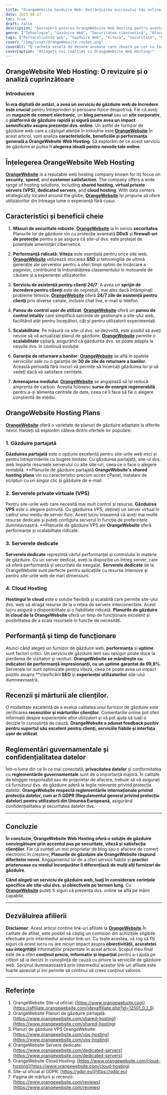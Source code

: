 ```yaml
---
title: "OrangeWebsite Gazduire Web: Dezlănțuirea succesului tău online cu viteză și securitate"
date: 2023-08-27
toc: true
draft: false
description: "Descoperă puterea OrangeWebsite Web Hosting pentru aventurile tale online - soluții rapide, sigure și fiabile pentru toate nevoile tale de site-uri web."
genre: ["Tehnologie", "Gazduire Web", "Securitatea cibernetică", "Afaceri", "Servicii digitale", "Managementul site-ului web", "Internet", "Comerț electronic", "Găzduire în cloud", "Găzduire de servere"]
tags: ["PortocaliuSite web", "Gazduire Web", "Viteză", "Securitate", "De încredere", "Asistență pentru clienți", "Panoul de control", "Scalabilitate", "Găzduire în cloud", "Găzduire VPS", "Servere dedicate", "Stocare SSD", "Protecția datelor", "GDPR", "Prietenos cu mediul înconjurător", "Energie regenerabilă", "Prezența online", "Clasamente SEO", "Experiența utilizatorului", "Cele mai bune servicii de găzduire web", "Soluții de găzduire securizată", "Furnizori de găzduire de top", "Găzduire conștientă de mediu", "Găzduire de site-uri web pentru întreprinderi", "Alegerea planului de găzduire potrivit", "Recenzii OrangeWebsite", "Web Hosting Beneficii", "Factori de succes online", "Website-uri cu încărcare rapidă"]
cover: "/img/cover/OrangeWebsite-rocket.png"
coverAlt: "O rachetă veselă de desene animate care zboară pe cer cu textul OrangeWebsite pe partea sa, simbolizând experiența de găzduire rapidă și sigură."
coverCaption: "Atingeți noi înălțimi cu OrangeWebsite Web Hosting!"
---
```


## OrangeWebsite Web Hosting: O revizuire și o analiză cuprinzătoare

### **Introducere**

**În era digitală de astăzi, a avea un serviciu de găzduire web de încredere este crucial** pentru întreprinderi și persoane fizice deopotrivă. Fie că aveți un **magazin de comerț electronic**, un **blog personal** sau un **site corporativ**, o **platformă de găzduire rapidă și sigură poate avea un impact semnificativ asupra prezenței dvs. online**. Un astfel de furnizor de găzduire web care a câștigat atenție în industrie este [**OrangeWebsite**](https://affiliate.orangewebsite.com/idevaffiliate.php?id=12501_0_1_5) În acest articol, vom analiza **caracteristicile, beneficiile și performanța generală a OrangeWebsite Web Hosting**. Să explorăm de ce acest serviciu de găzduire ar putea fi **alegerea ideală pentru nevoile tale online**.



## Înțelegerea **OrangeWebsite Web Hosting**

[**OrangeWebsite**](https://affiliate.orangewebsite.com/idevaffiliate.php?id=12501_0_1_5) is a reputable web hosting company known for its focus on **security**, **speed**, and **customer satisfaction**. The company offers a wide range of hosting solutions, including **shared hosting**, **virtual private servers (VPS)**, **dedicated servers**, and **cloud hosting**. With data centers strategically located around the globe, [**OrangeWebsite**](https://affiliate.orangewebsite.com/idevaffiliate.php?id=12501_0_1_5) își propune să ofere utilizatorilor din întreaga lume o experiență fără cusur.

## **Caracteristici și beneficii cheie**

1. **Măsuri de securitate robuste**: [**OrangeWebsite**](https://affiliate.orangewebsite.com/idevaffiliate.php?id=12501_0_1_5) ia în serios **securitatea**. Planurile lor de găzduire vin cu protecție avansată **DDoS** și **firewall-uri de protecție** pentru a se asigura că site-ul dvs. este protejat de potențiale amenințări cibernetice.

2. **Performanță ridicată**: **Viteza** este esențială pentru orice site web. [**OrangeWebsite**](https://affiliate.orangewebsite.com/idevaffiliate.php?id=12501_0_1_5) utilizează stocarea **SSD** și tehnologiile de ultimă generație ale serverelor pentru a oferi timpi optimi de încărcare a paginilor, contribuind la îmbunătățirea clasamentului în motoarele de căutare și a experienței utilizatorilor.

3. **Serviciu de asistență pentru clienți 24/7**: A avea un **sprijin de încredere pentru clienți** este de neprețuit, mai ales dacă întâmpinați probleme tehnice. [**OrangeWebsite**](https://affiliate.orangewebsite.com/idevaffiliate.php?id=12501_0_1_5) oferă **24/7 zile de asistență pentru clienți** prin diverse canale, inclusiv chat live, e-mail și telefon.

4. **Panou de control ușor de utilizat**: [**OrangeWebsite**](https://affiliate.orangewebsite.com/idevaffiliate.php?id=12501_0_1_5) oferă un **panou de control intuitiv** care simplifică sarcinile de gestionare a site-ului web, facilitând atât pentru începători, cât și pentru utilizatorii experimentați.

5. **Scalabilitate**: Pe măsură ce site-ul dvs. se dezvoltă, este posibil să aveți nevoie să vă actualizați planul de găzduire. [**OrangeWebsite**](https://affiliate.orangewebsite.com/idevaffiliate.php?id=12501_0_1_5) permite o **scalabilitate** ușoară, asigurând că găzduirea dvs. se poate adapta la nevoile dvs. în continuă evoluție.

6. **Garanție de returnare a banilor**: [**OrangeWebsite**](https://affiliate.orangewebsite.com/idevaffiliate.php?id=12501_0_1_5) se află în spatele serviciilor sale cu o garanție de **30 de zile de returnare a banilor**. Această perioadă fără riscuri vă permite să încercați găzduirea lor și să vedeți dacă vă satisface cerințele.

7. **Amenajarea mediului**: [**OrangeWebsite**](https://affiliate.orangewebsite.com/idevaffiliate.php?id=12501_0_1_5) se angajează să își reducă amprenta de carbon. Aceștia folosesc **surse de energie regenerabilă** pentru a-și alimenta centrele de date, ceea ce îi face să fie o alegere conștientă de mediu.

## **OrangeWebsite Hosting Plans**

[**OrangeWebsite**](https://affiliate.orangewebsite.com/idevaffiliate.php?id=12501_0_1_5) oferă o varietate de planuri de găzduire adaptate la diferite nevoi. Haideți să explorăm câteva dintre ofertele lor populare:

### 1. **Găzduire partajată**

**Găzduirea partajată** este o opțiune excelentă pentru site-urile web mici și pentru întreprinderile cu bugete limitate. Cu găzduirea partajată, site-ul dvs. web împarte resursele serverului cu alte site-uri, ceea ce o face o alegere rentabilă. **Planurile de găzduire partajată **OrangeWebsite's shared hosting plans** vin cu caracteristici precum acces cPanel, instalare de scripturi cu un singur clic și găzduire de e-mail.

### 2. **Serverele private virtuale (VPS)**

Pentru site-urile web care necesită mai mult control și resurse, **Găzduirea VPS** este o alegere potrivită. Cu găzduirea VPS, obțineți un server virtual în cadrul unui mediu de server fizic. Acest lucru înseamnă că aveți mai multe resurse dedicate și puteți configura serverul în funcție de preferințele dumneavoastră. **Planurile de găzduire VPS ale **OrangeWebsite** oferă performanțe și scalabilitate ridicate.

### 3. **Serverele dedicate**

**Serverele dedicate** reprezintă vârful performanței și controlului în materie de găzduire. Cu un server dedicat, aveți la dispoziție un întreg server, care vă oferă performanță și securitate de neegalat. **Serverele dedicate** de la OrangeWebsite sunt perfecte pentru aplicațiile cu resurse intensive și pentru site-urile web de mari dimensiuni.

### 4. **Cloud Hosting**

**Hostingul în cloud** este o soluție flexibilă și scalabilă care permite site-ului dvs. web să atragă resurse de la o rețea de servere interconectate. Acest lucru asigură o disponibilitate și o fiabilitate ridicată. **Planurile de găzduire în cloud de la OrangeWebsite** oferă un timp de funcționare excelent și posibilitatea de a scala resursele în funcție de necesități.



## **Performanță și timp de funcționare**

Atunci când alegeți un furnizor de găzduire web, **performanța** și **uptime** sunt factori critici. Un serviciu de găzduire lent sau nesigur poate duce la pierderea de vizitatori și venituri. **OrangeWebsite se mândrește cu indicatori de performanță impresionanți, cu un uptime garantat de 99,9%**. Serverele lor sunt optimizate pentru viteză, ceea ce poate avea un impact pozitiv asupra **clasificării **SEO** și **experienței utilizatorilor** site-ului dumneavoastră.

## **Recenzii și mărturii ale clienților**.

O modalitate excelentă de a evalua calitatea unui furnizor de găzduire este verificarea **recenziilor și mărturiilor clienților**. Comentariile online pot oferi informații despre experiențele altor utilizatori și vă pot ajuta să luați o decizie în cunoștință de cauză. **OrangeWebsite a adunat feedback pozitiv pentru suportul său excelent pentru clienți, serviciile fiabile și interfața ușor de utilizat**.

## **Reglementări guvernamentale și confidențialitatea datelor**

Într-o lume din ce în ce mai conectată, **privacitatea datelor** și conformitatea cu **reglementările guvernamentale** sunt de o importanță majoră. În calitate de blogger responsabil sau de proprietar de afacere, trebuie să vă asigurați că furnizorul dvs. de găzduire aderă la legile relevante privind protecția datelor. **OrangeWebsite respectă reglementările internaționale privind protecția datelor, cum ar fi GDPR (Regulamentul general privind protecția datelor) pentru utilizatorii din Uniunea Europeană**, asigurând confidențialitatea și securitatea datelor dvs.

______

## **Concluzie**

**În concluzie, OrangeWebsite Web Hosting oferă o soluție de găzduire convingătoare prin accentul pus pe securitate, viteză și satisfacția clienților**. Fie că sunteți un mic proprietar de blog sau o afacere de comerț electronic în creștere, **Planurile de găzduire ale OrangeWebsite răspund diferitelor nevoi**. Angajamentul lor de a oferi servicii fiabile și **practici prietenoase cu mediul înconjurător îi diferențiază de mulți alți furnizori de găzduire**.

**Când alegeți un serviciu de găzduire web, luați în considerare cerințele specifice ale site-ului dvs. și obiectivele pe termen lung**. Cu [**OrangeWebsite**](https://affiliate.orangewebsite.com/idevaffiliate.php?id=12501_0_1_5) puteți fi siguri că prezența dvs. online se află pe mâini capabile.


______

## **Dezvăluirea afilierii**

**Disclaimer**: Acest articol conține link-uri afiliate la [**OrangeWebsite**](https://affiliate.orangewebsite.com/idevaffiliate.php?id=12501_0_1_5) În calitate de afiliat, este posibil să câștig un comision din achizițiile eligibile efectuate prin intermediul acestor link-uri. Cu toate acestea, vă rog să fiți siguri că acest lucru nu are niciun impact asupra **obiectivității, acurateței sau integrității** informațiilor prezentate în acest articol. Scopul meu final este de a oferi **conținut precis, informativ și imparțial** pentru a-i ajuta pe cititori să ia decizii în cunoștință de cauză cu privire la serviciile de găzduire web. Sprijinul dumneavoastră prin intermediul acestor link-uri afiliate este foarte apreciat și îmi permite să continui să creez conținut valoros.

______

## Referințe

1. OrangeWebsite Site-ul oficial: [https://www.orangewebsite.com](https://affiliate.orangewebsite.com/idevaffiliate.php?id=12501_0_1_5)
2. OrangeWebsite Planuri de găzduire partajată: [https://www.orangewebsite.com/shared-hosting](https://www.orangewebsite.com/shared-hosting)
3. Planuri de găzduire VPS OrangeWebsite: [https://www.orangewebsite.com/vps-hosting](https://www.orangewebsite.com/vps-hosting)
4. OrangeWebsite Servere dedicate: [https://www.orangewebsite.com/dedicated-servers](https://www.orangewebsite.com/dedicated-servers)
5. OrangeWebsite Cloud Hosting: [https://www.orangewebsite.com/cloud-hosting](https://www.orangewebsite.com/cloud-hosting)
6. Site-ul oficial al GDPR: [https://gdpr.eu](https://gdpr.eu)
7. Pagina de mărturii și recenzii: [https://www.orangewebsite.com/reviews](https://www.orangewebsite.com/reviews)

